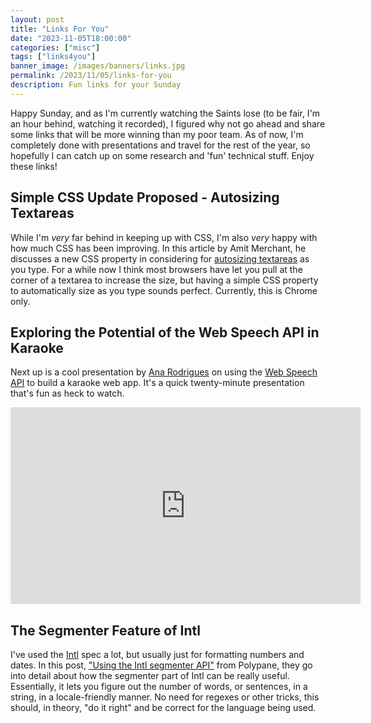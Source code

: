 ```yaml
---
layout: post
title: "Links For You"
date: "2023-11-05T18:00:00"
categories: ["misc"]
tags: ["links4you"]
banner_image: /images/banners/links.jpg
permalink: /2023/11/05/links-for-you
description: Fun links for your Sunday
---
```


Happy Sunday, and as I'm currently watching the Saints lose (to be fair, I'm an hour behind, watching it recorded), I figured why not go ahead and share some links that will be more winning than my poor team. As of now, I'm completely done with presentations and travel for the rest of the year, so hopefully I can catch up on some research and 'fun' technical stuff. Enjoy these links!

## Simple CSS Update Proposed - Autosizing Textareas

While I'm *very* far behind in keeping up with CSS, I'm also *very* happy with how much CSS has been improving. In this article by Amit Merchant, he discusses a new CSS property in considering for [autosizing textareas](https://www.amitmerchant.com/textarea-auto-increase-height/) as you type. For a while now I think most browsers have let you pull at the corner of a textarea to increase the size, but having a simple CSS property to automatically size as you type sounds perfect. Currently, this is Chrome only.

## Exploring the Potential of the Web Speech API in Karaoke

Next up is a cool presentation by [Ana Rodrigues](https://ohhelloana.blog/) on using the [Web Speech API](https://developer.mozilla.org/en-US/docs/Web/API/Web_Speech_API) to build a karaoke web app. It's a quick twenty-minute presentation that's fun as heck to watch.

<iframe width="560" height="315" src="https://www.youtube.com/embed/r6yffqNJP3c?si=TrfIHOoB59Z2wo_A" title="YouTube video player" frameborder="0" allow="accelerometer; autoplay; clipboard-write; encrypted-media; gyroscope; picture-in-picture; web-share" allowfullscreen style="margin:auto;display:block;margin-bottom:10px"></iframe>

## The Segmenter Feature of Intl

I've used the [Intl](https://developer.mozilla.org/en-US/docs/Web/JavaScript/Reference/Global_Objects/Intl) spec a lot, but usually just for formatting numbers and dates. In this post, ["Using the Intl segmenter API"](https://polypane.app/blog/using-the-intl-segmenter-api/) from Polypane, they go into detail about how the segmenter part of Intl can be really useful. Essentially, it lets you figure out the number of words, or sentences, in a string, in a locale-friendly manner. No need for regexes or other tricks, this should, in theory, "do it right" and be correct for the language being used. 